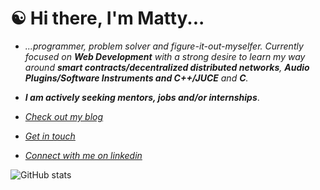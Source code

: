 #  ☯︎ Hi there, I'm Matty...

- *...programmer, problem solver and figure-it-out-myselfer. Currently focused on **Web Development** with a strong desire to learn my way around **smart contracts/decentralized distributed networks**, **Audio Plugins/Software Instruments and C++/JUCE** and **C**.* 

- ***I am actively seeking mentors, jobs and/or internships***. 

- *[Check out my blog](https://cosmicfuturisticcyberblog.netlify.app/)*

- *[Get in touch](mailto:mattbmoorin@gmail.com)*

- *[Connect with me on linkedin](https://www.linkedin.com/in/matthew-moorin-484241204/)*

![GitHub stats](https://github-readme-stats.vercel.app/api?username=mattbmoorin&show_icons=true&theme=highcontrast)
  
 
  
   
